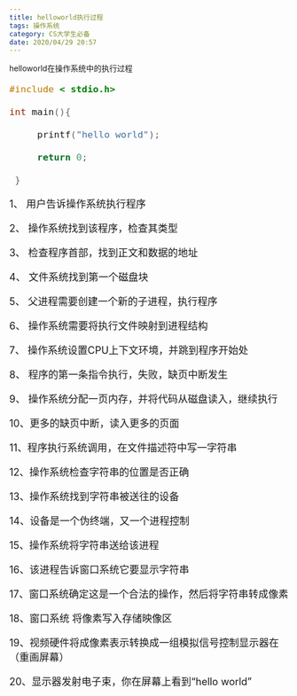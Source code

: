 ```yaml
---
title: helloworld执行过程
tags: 操作系统
category: CS大学生必备
date: 2020/04/29 20:57
---
```


helloworld在操作系统中的执行过程

<!--more-->

<font size=4>

```c++
#include < stdio.h>

int main(){

     printf("hello world");

     return 0;

 }
```



1、  用户告诉操作系统执行程序

2、  操作系统找到该程序，检查其类型

3、  检查程序首部，找到正文和数据的地址

4、  文件系统找到第一个磁盘块

5、  父进程需要创建一个新的子进程，执行程序

6、  操作系统需要将执行文件映射到进程结构

7、  操作系统设置CPU上下文环境，并跳到程序开始处

8、  程序的第一条指令执行，失败，缺页中断发生

9、  操作系统分配一页内存，并将代码从磁盘读入，继续执行

10、更多的缺页中断，读入更多的页面

11、程序执行系统调用，在文件描述符中写一字符串

12、操作系统检查字符串的位置是否正确

13、操作系统找到字符串被送往的设备

14、设备是一个伪终端，又一个进程控制

15、操作系统将字符串送给该进程

16、该进程告诉窗口系统它要显示字符串

17、窗口系统确定这是一个合法的操作，然后将字符串转成像素

18、窗口系统 将像素写入存储映像区

19、视频硬件将成像素表示转换成一组模拟信号控制显示器在（重画屏幕）

20、显示器发射电子束，你在屏幕上看到“hello world”
